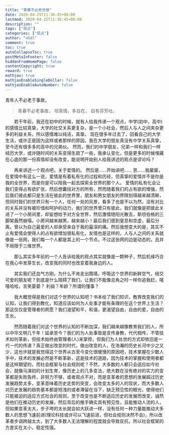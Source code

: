```yaml
---
title: "青春不必老世故"
date: 2020-04-25T11:36:45+08:00
lastmod: 2020-04-25T11:36:45+08:00
description: ""
tags: ["观点"]
categories: ["观点"]
author: "xGdl"
comment: true
toc: true
autoCollapseToc: true
postMetaInFooter: false
hiddenFromHomePage: false
contentCopyright: true
reward: true
mathjax: true
mathjaxEnableSingleDollar: false
mathjaxEnableAutoNumber: false
---
```


青年人不必老于事故，

>青春不必老事故，
坦真情，多自在，
自有芬芳吐。

&emsp;&emsp;若干年前，我还在初中的时候，就有人给我传递一个观点，中学(初中，高中)的感情比较真挚，大学的社交关系更复杂，是一个小社会，然后人与人之间夹杂更多的利益关系，所以感情难以纯洁，真挚。
现在很多年过去了，回看自己的大学生活，或许正是因为这样或者那样的原因，我在大学的朋友真没有中学关系真挚，至今还有很多多的高中的兄弟伙。
然而，我们的中学朋友，兄弟一样和我们一样经历大学，或许随时间的关系变得生疏了一些，我承认变化，但是更多的时候埋藏在心底的那一份真情却没有改变，能说明开始别人给我讲述的观点是谬论吗？

&emsp;&emsp;再来讲述一个观点吧，关于爱情的。
然后是……开始讲吧……
恩……我屡屡，
在爱情中有这么一说，爱情是有着私有化的过程和历经，但真挚的爱情并不是你是我的全世界，而是你是可以陪我一起去探索全世界的那个人。 爱情的私有化会让我们变得占有欲扩张，然后想囊括对方的所有，然而随着我们的占有欲的增强，然后我们彼此都只是生活在彼此的世界里，朋友和男女朋友的界限划得越来越清晰，但同时我们的世界只有一个人，任何一处的风景，看多了也是不以为然，没有对比的关系并没有被珍惜和呵护的动力，我们的世界里只有彼此，我们就像是把彼此关进了一个小房间里，却妄想给予对方全世界，然后激情随阳光散去，斯坦伯格的三脚架轰然崩塌，小房间越来越黑，越来越小！最后我们感到窒息和空虚，最后分离。曾以为自己最爱的人却承受来自于我的最深的痛。然后我想变大的是，其实不止有爱情会使得人的占有欲增加很私有化，友情也是这样的，人与人之间的关系就像是一张网，我们每一个人都是其上的一个节点。不过这张网的边是动态的，且并不局限于三维世界。

&emsp;&emsp;那么其实多年前的一个人告诉给我的观点其实就像是一颗种子，然后机缘巧合在我心中发芽生长，改变我的同时也改变着我身边的人。

&emsp;&emsp;其实我们还血气方刚，为什么不肯走出围墙，呼吸这个世界的新鲜空气，结交可爱的朋友呢？到底是什么阻碍了我们，让我们不能像总角之时一样你追我赶，嘻嘻哈哈，言笑晏晏？
利益？年龄？所谓的懂事？

&emsp;&emsp;我大概觉得是我们对这个世界的认知吧？书本给了我们知识，教育改变我们的认知，让我们得到教化，知道应该如何为人处事才能有条理的在这个世界上生活？那这仅仅是管理者的夙愿？我们渴望和平，和谐，更渴望自由，自由的爱，自由的生长。

&emsp;&emsp;然而随着我们对这个世界的认知的不断加深，我们越来越像教育我们的人，所以中华文明几千年！延承至今？我们的为人处事皆是言传身教，代代相传，不管技术如何革新，但技术始终由管理者(人)来掌控，但我们为人处世的方式却依旧是一代一代的传递？真正做出改变的时代，做出改变的人，在浩瀚的历史长河中少之又少，这也许就是我觉得这个世界从古至今变化很缓慢的原因吧，技术掌握在少数人手中，技术的发展必然是不断革新，这是技术的道路，因为技术的掌握和使用者都是这样期望的，而社会框架与社会规则呢？不然，大多数的人都只会适应如今社会，就像马演初的计划生育，像历史上的几多变法，绝大数在没有绝对的实力的变革都是失败告终，非努力不够，或者观点不对，而是变革者的思想的发展超过历史发展趋势太多，变革意味着历史走势的突变，会改变太多的人的现状，而大多数人对历史发展的趋势基本都是短浅的或者滞留在当下，缺乏预见性的眼光，使得他们只能被迫的适应方式社会的规则，至于改变也是不断适应历史的发展而改变，诚然是他们在推动历史的发展，然后背后的推手确实具有预见性，且能推动人流的人，但如果变革太大，步子垮的太长就会如大跃进一样，没有任何一种力量能推动大多数人的思想飞速前进(理论科技或许可以飞速前进，但社会规则决然不会)，所以改革者步调跨越太大，到了大多数人无法理解的程度就会导致反抗，所以社会框架的方差实在太小，稳定性强。